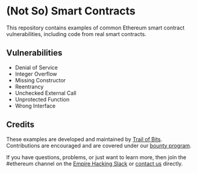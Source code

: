 # (Not So) Smart Contracts

This repository contains examples of common Ethereum smart contract vulnerabilities, including code from real smart contracts.

## Vulnerabilities

- Denial of Service
- Integer Overflow
- Missing Constructor
- Reentrancy
- Unchecked External Call
- Unprotected Function
- Wrong Interface

## Credits

These examples are developed and maintained by [Trail of Bits](https://www.trailofbits.com/). Contributions are encouraged and are covered under our [bounty program](https://github.com/trailofbits/not-so-smart-contracts/wiki#bounties).

If you have questions, problems, or just want to learn more, then join the #ethereum channel on the [Empire Hacking Slack](https://empireslacking.herokuapp.com/) or [contact us](https://www.trailofbits.com/contact/) directly.
